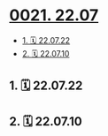 # [0021. 22.07](https://github.com/Tdahuyou/TNotes.footprints/tree/main/notes/0021.%2022.07)

<!-- region:toc -->

- [1. 🗓 22.07.22](#1--220722)
- [2. 🗓 22.07.10](#2--220710)

<!-- endregion:toc -->

## 1. 🗓 22.07.22

<Footprints :times="[2022, 7, 22, 8, 13]">
  <template #text-area>
    <p>煮面记</p>
    <p>煮面时：熟了吗？熟了吗？熟了吗？？？别溢锅。别溢锅。别溢锅。。。</p>
    <p>煮完面：诶，卖相正常</p>
    <p>吃面时：... 生而为人，我很抱歉</p>
  </template>
  <template #image-list="{ openModal }">
    <img src="https://cdn.jsdelivr.net/gh/tnotesjs/imgs@main/2025-02-15-21-34-23.png" @click="openModal(0)"/>
    <img src="https://cdn.jsdelivr.net/gh/tnotesjs/imgs@main/2025-02-15-21-34-28.png" @click="openModal(1)"/>
    <img src="https://cdn.jsdelivr.net/gh/tnotesjs/imgs@main/2025-02-15-21-34-32.png" @click="openModal(2)"/>
  </template>
  <template #time>2022-07-22 08:13</template>
</Footprints>

## 2. 🗓 22.07.10

<Footprints :times="[2022, 7, 10, 12, 25]">
  <template #text-area>
    <p>做菜日常翻车，有点意思！！！记录一下</p>
    <hr />
    <p>不清楚附近菜的价格，便上超市把所有菜的价格牌都拍了一波</p>
    <p>一斤大概多重？图二那么大的鸡中翅，10个差不多就是一斤</p>
    <p>第一次炸鸡中翅，先取俩来测试，简单水洗后，给它们身上来上俩刀，留下爱的痕迹，就直接丢锅走起。出炉后，有幸被吃上一口，随后🗑️便是它们的归宿。</p>
    <p>上网一查，哦~ 原来这玩意儿需要腌制一下！！！又挑选仨，按照教程操作完之后，关冰箱禁闭半小时</p>
    <p>等待过程中，上第二道菜，炸红薯🍠，好在它做起来比较简单，洗个澡直接入锅。谁曾想这果子都开始出来骗了，明明那么红，熟了之后才知道自己炸的这是紫薯。简单吃了一些，它就和前边那俩位团聚去了。唉，空有一副好看的皮囊，又有何用，还不是...</p>
    <p>两次翻车，打击颇深，想着要不来一份妹妹都会做的 - 煮馄饨！感觉这操作很简单</p>
    <p>烧水</p>
    <p>取出馄饨放边上等着</p>
    <p>手机开始查教程</p>
    <p>本想查“煮馄饨需要多久”，结果输入“煮馄饨”三个字的时候，立刻弹出“煮馄饨需要冷水下锅嘛”</p>
    <p>心想，不好，水已在烧，这次怕不是又要翻车，看完文章后，哈，虚惊一场，虚惊一场正好，水烧开了，打开混沌包装，打算一口气全部倒下去，好让它们一起下锅，之后一起捞起，就不会有的熟了有的没熟了，便给它们来了个180°大反转...</p>
    <p>结果，这些哥，因为太早被取出来，和底盘黏在一起了，这反转，来得是有些突然哈...</p>
    <p>然后就是，三个馄饨下锅，其它混沌继续丢冰箱，真就煮了个寂寞...</p>
    <p>车嘛，就是用来翻的。俗话说，智者千虑，必有一失；愚者千虑，必有一得。之前关禁闭的鸡翅，这下终于排上用场了，大老爷们儿多少还是要点脸的哈，多多少少找回点面子。好在成品卖相还行，味道嘛，能吃，能吃</p>
    <p>最后，还是不捣腾了，把公区厨房搞得乌烟瘴气，室友得提刀来见了。这就是我今晚吃烧烤的理由。</p>
  </template>
  <template #image-list="{ openModal }">
    <img src="https://cdn.jsdelivr.net/gh/tnotesjs/imgs@main/2025-02-15-21-37-12.png" @click="openModal(0)"/>
    <img src="https://cdn.jsdelivr.net/gh/tnotesjs/imgs@main/2025-02-15-21-37-17.png" @click="openModal(1)"/>
    <img src="https://cdn.jsdelivr.net/gh/tnotesjs/imgs@main/2025-02-15-21-37-45.png" @click="openModal(2)"/>
    <img src="https://cdn.jsdelivr.net/gh/tnotesjs/imgs@main/2025-02-15-21-38-07.png" @click="openModal(3)"/>
    <img src="https://cdn.jsdelivr.net/gh/tnotesjs/imgs@main/2025-02-15-21-38-27.png" @click="openModal(4)"/>
    <img src="https://cdn.jsdelivr.net/gh/tnotesjs/imgs@main/2025-02-15-21-38-40.png" @click="openModal(5)"/>
  </template>
</Footprints>
